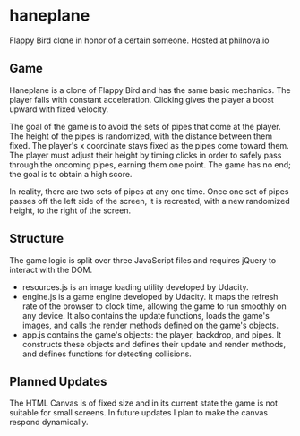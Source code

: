 # haneplane
Flappy Bird clone in honor of a certain someone. Hosted at philnova.io

## Game

Haneplane is a clone of Flappy Bird and has the same basic mechanics. The player falls with constant acceleration. Clicking gives the player a boost upward with fixed velocity.

The goal of the game is to avoid the sets of pipes that come at the player. The height of the pipes is randomized, with the distance between them fixed. The player's x coordinate stays fixed as the pipes come toward them. The player must adjust their height by timing clicks in order to safely pass through the oncoming pipes, earning them one point. The game has no end; the goal is to obtain a high score.

In reality, there are two sets of pipes at any one time. Once one set of pipes passes off the left side of the screen, it is recreated, with a new randomized height, to the right of the screen.

## Structure

The game logic is split over three JavaScript files and requires jQuery to interact with the DOM.

- resources.js is an image loading utility developed by Udacity.
- engine.js is a game engine developed by Udacity. It maps the refresh rate of the browser to clock time, allowing the game to run smoothly on any device. It also contains the update functions, loads the game's images, and calls the render methods defined on the game's objects.
- app.js contains the game's objects: the player, backdrop, and pipes. It constructs these objects and defines their update and render methods, and defines functions for detecting collisions.

## Planned Updates

The HTML Canvas is of fixed size and in its current state the game is not suitable for small screens. In future updates I plan to make the canvas respond dynamically.
